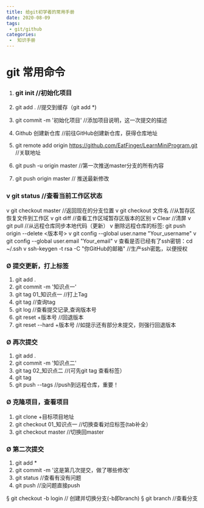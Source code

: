 ```yaml
---
title: 给git初学者的常用手册
date: 2020-08-09
tags:
 - git/github
categories:
 -  知识手册
---
```


# git 常用命令

1. ### git  init   //初始化项目

2. git add .  //提交到缓存（git add *)

3. git commit -m '初始化项目'  //添加项目说明，这一次提交的描述

4. Github 创建新仓库  //前往GitHub创建新仓库，获得仓库地址

5. git remote add origin https://github.com/EatFinger/LearnMiniProgram.git  //关联地址

6. git push -u origin master  //第一次推送master分支的所有内容

7. git push origin master  // 推送最新修改

### v git status  //查看当前工作区状态

v git checkout master  //返回现在的分支位置
v git checkout 文件名 //从暂存区恢复文件到工作区
v git diff  //查看工作区域暂存区版本的区别
v Clear  //清屏
v git pull  //从远程仓库同步本地代码（更新）
v 删除远程仓库的标签: git push origin --delete <版本号>
v git config --global user.name "Your_username" 
v git config --global user.email "Your_email"
v 查看是否已经有了ssh密钥：cd ~/.ssh
v ssh-keygen -t rsa -C "你GitHub的邮箱"  //生产ssh密匙，以便授权

### Ø 提交更新，打上标签

1. git add .
2. git commit -m '知识点一'
3. git tag 01_知识点一  //打上Tag
4. git tag   //查询tag
5. git log   //查看提交记录,查询版本号
6. git reset +版本号   //回退版本
7. git reset --hard +版本号   //如提示还有部分未提交，则强行回退版本

### Ø 再次提交

1. git add .
2. git commit -m '知识点二'
3. git tag 02_知识点二  //(可先git tag 查看标签）
4. git tag 
5. git push --tags  //push到远程仓库，重要！

### Ø 克隆项目，查看项目

1. git clone +目标项目地址
2. git checkout 01_知识点一   //切换查看对应标签(tab补全）
3. git checkout master  //切换回master

### Ø 第二次提交

1. git add *
2. git commit -m '这是第几次提交，做了哪些修改'
3. git status //查看有没有问题
4. git push //没问题直接push

§ git checkout -b login // 创建并切换分支(-b即branch)
§ git branch  //查看分支